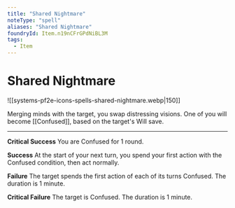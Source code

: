 ```yaml
---
title: "Shared Nightmare"
noteType: "spell"
aliases: "Shared Nightmare"
foundryId: Item.n19nCFrGPdNiBL3M
tags:
  - Item
---
```


# Shared Nightmare
![[systems-pf2e-icons-spells-shared-nightmare.webp|150]]

Merging minds with the target, you swap distressing visions. One of you will become [[Confused]], based on the target's Will save.

* * *

**Critical Success** You are Confused for 1 round.

**Success** At the start of your next turn, you spend your first action with the Confused condition, then act normally.

**Failure** The target spends the first action of each of its turns Confused. The duration is 1 minute.

**Critical Failure** The target is Confused. The duration is 1 minute.
